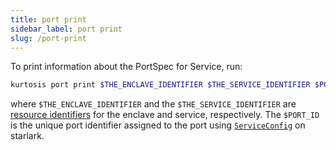 ```yaml
---
title: port print
sidebar_label: port print
slug: /port-print
---
```


To print information about the PortSpec for Service, run:

```bash
kurtosis port print $THE_ENCLAVE_IDENTIFIER $THE_SERVICE_IDENTIFIER $PORT_ID
```
where `$THE_ENCLAVE_IDENTIFIER` and the `$THE_SERVICE_IDENTIFIER` are [resource identifiers](../advanced-concepts/resource-identifier.md) for the enclave and service, respectively. The `$PORT_ID` is the unique port identifier assigned to the port using [`ServiceConfig`](../api-reference/starlark-reference/service-config.md) on starlark.